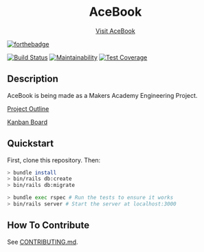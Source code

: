<h1 align="center">AceBook</h1>

<p align="center"><a href="https://acebook-team-undefined.herokuapp.com/">Visit AceBook</a></p>

[![forthebadge](https://forthebadge.com/images/badges/made-with-ruby.svg)](https://forthebadge.com)

[![Build Status](https://travis-ci.com/teamnameundefined/acebook-team-name-undefined.svg?branch=master)](https://travis-ci.com/teamnameundefined/acebook-team-name-undefined)
[![Maintainability](https://api.codeclimate.com/v1/badges/40d4314cb765e601a78b/maintainability)](https://codeclimate.com/github/teamnameundefined/acebook-team-name-undefined/maintainability)
[![Test Coverage](https://api.codeclimate.com/v1/badges/40d4314cb765e601a78b/test_coverage)](https://codeclimate.com/github/teamnameundefined/acebook-team-name-undefined/test_coverage)

## Description

AceBook is being made as a Makers Academy Engineering Project.

[Project Outline](https://github.com/makersacademy/course/tree/master/engineering_projects/rails)

[Kanban Board](https://goo.gl/q9NJFW)	
	
## Quickstart

First, clone this repository. Then:

```bash
> bundle install
> bin/rails db:create
> bin/rails db:migrate

> bundle exec rspec # Run the tests to ensure it works
> bin/rails server # Start the server at localhost:3000
```

## How To Contribute
See [CONTRIBUTING.md](CONTRIBUTING.md).
